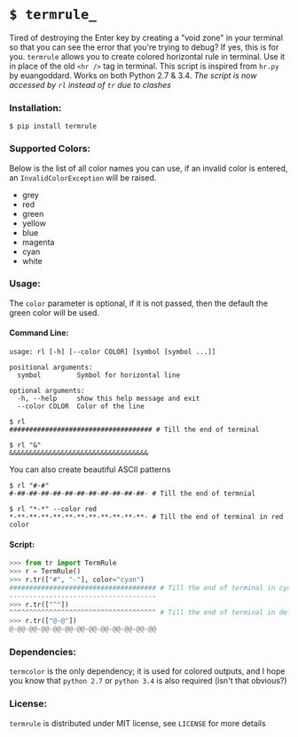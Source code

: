 `$ termrule_`
=============

Tired of destroying the Enter key by creating a "void zone" in your terminal so that you can see the error that you're trying to debug? If yes, this is for you. `termrule` allows you to create colored horizontal rule in terminal. Use it in place of the old `<hr />` tag in terminal. This script is inspired from `hr.py` by euangoddard. Works on both Python 2.7 & 3.4. *The script is now accessed by `rl` instead of `tr` due to clashes*

### Installation:
` $ pip install termrule `

### Supported Colors:
Below is the list of all color names you can use, if an invalid color is entered, an `InvalidColorException` will be raised.
 - grey
 - red
 - green
 - yellow
 - blue
 - magenta
 - cyan
 - white

### Usage:
The `color` parameter is optional, if it is not passed, then the default the green color will be used.

#### Command Line:
```
usage: rl [-h] [--color COLOR] [symbol [symbol ...]]

positional arguments:
  symbol         Symbol for horizontal line

optional arguments:
  -h, --help     show this help message and exit
  --color COLOR  Color of the line
```
```
$ rl
#################################### # Till the end of terminal 

$ rl "&"
&&&&&&&&&&&&&&&&&&&&&&&&&&&&&&&&&&&
```
You can also create beautiful ASCII patterns
```
$ rl "#-#"
#-##-##-##-##-##-##-##-##-##-##-##- # Till the end of termnial 

$ rl "*-*" --color red
*-**-**-**-**-**-**-**-**-**-**-**- # Till the end of terminal in red color
```

#### Script:
```python
>>> from tr import TermRule
>>> r = TermRule()
>>> r.tr(["#", "-"], color="cyan")
##################################### # Till the end of terminal in cyan color
-------------------------------------
>>> r.tr(["^"])
^^^^^^^^^^^^^^^^^^^^^^^^^^^^^^^^^^^^^ # Till the end of terminal in default color
>>> r.tr(["@-@"])
@-@@-@@-@@-@@-@@-@@-@@-@@-@@-@@-@@-@@
```

### Dependencies:
`termcolor` is the only dependency; it is used for colored outputs, and I hope you know that `python 2.7` or `python 3.4` is also required (isn't that obvious?)

### License:
`termrule` is distributed under MIT license, see `LICENSE` for more details

